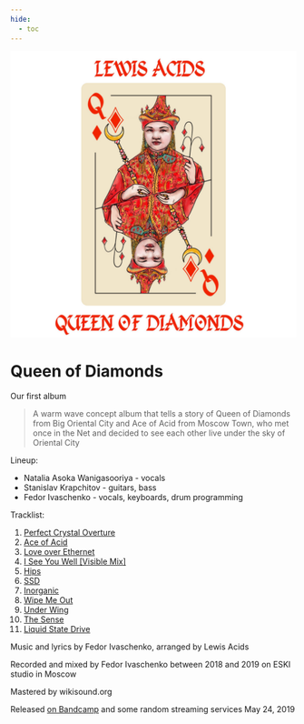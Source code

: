 ```yaml
---
hide:
  - toc
---
```


![Queen of Diamonds by Lewis Acids album cover](images/queen_of_diamonds_by_lewis_acids_album_cover.jpg "Queen of Diamonds by Lewis Acids album cover")

# Queen of Diamonds
Our first album

> A warm wave concept album that tells a story of Queen of Diamonds from Big Oriental City
> and Ace of Acid from Moscow Town, who met once in the Net and decided to see each other
> live under the sky of Oriental City

Lineup:

* Natalia Asoka Wanigasooriya - vocals
* Stanislav Krapchitov - guitars, bass
* Fedor Ivaschenko - vocals, keyboards, drum programming 
 
Tracklist:

1. [Perfect Crystal Overture](01_perfect_crystal_overture.md)
2. [Ace of Acid](02_ace_of_acid.md)
3. [Love over Ethernet](03_love_over_ethernet.md)
4. [I See You Well [Visible Mix]](04_i_see_you_well_visible_mix.md)
5. [Hips](05_hips.md)
6. [SSD](06_ssd.md)
7. [Inorganic](07_inorganic.md)
8. [Wipe Me Out](08_wipe_me_out.md)
9. [Under Wing](09_under_wing.md)
10. [The Sense](10_the_sense.md)
11. [Liquid State Drive](11_liquid_state_drive.md)

Music and lyrics by Fedor Ivaschenko, arranged by Lewis Acids

Recorded and mixed by Fedor Ivaschenko between 2018 and 2019 on ESKI studio in Moscow

Mastered by wikisound.org

Released [on Bandcamp](https://lewisacids.bandcamp.com/album/queen-of-diamonds) and some random streaming services May 24, 2019